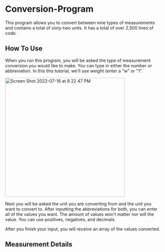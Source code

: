 # Conversion-Program
This program allows you to convert between nine types of measurements and contains a total of sixty-two units. It has a total of over 2,500 lines of code.

## How To Use
When you run this program, you will be asked the type of measurement conversion you would like to make. You can type in either the number or abbreviation. In this this tutorial, we'll use weight (enter a "w" or "1".

<img width="388" alt="Screen Shot 2022-07-16 at 8 22 47 PM" src="https://user-images.githubusercontent.com/98404383/179516166-33049513-dbf4-48ed-b115-4c86e18bc453.png">

Next you will be asked the unit you are converting from and the unit you want to convert to. After inputting the abbreviations for both, you can enter all of the values you want. The amount of values won't matter nor will the value. You can use positives, negatives, and decimals. 


After you finish your input, you will receive an array of the values converted. 



## Measurement Details
